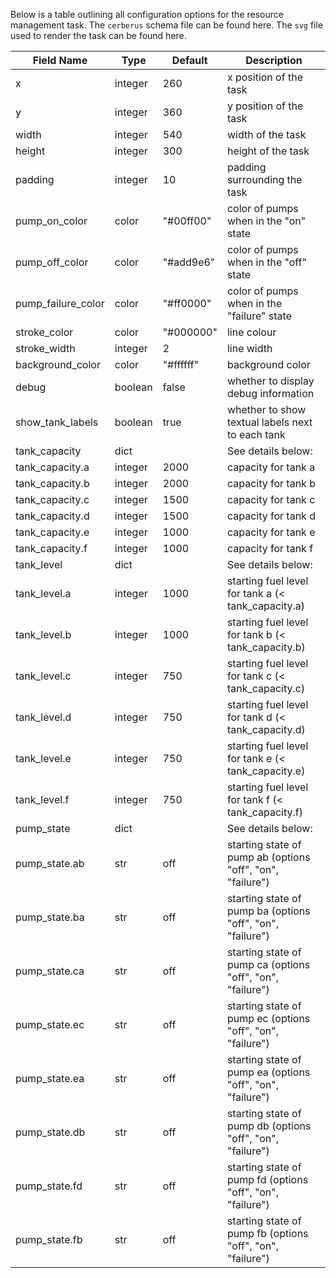 
Below is a table outlining all configuration options for the resource management task. 
The `cerberus` schema file can be found here.
The `svg` file used to render the task can be found here.

| Field Name         | Type    | Default   | Description |
|--------------------|---------|-----------|-------------|
| x                  | integer | 260       | x position of the task |
| y                  | integer | 360       | y position of the task |
| width              | integer | 540       | width of the task      |
| height             | integer | 300       | height of the task     |
| padding            | integer | 10        | padding surrounding the task               |
| pump_on_color      | color   | "#00ff00" | color of pumps when in the "on" state      |
| pump_off_color     | color   | "#add9e6" | color of pumps when in the "off" state     |
| pump_failure_color | color   | "#ff0000" | color of pumps when in the "failure" state |
| stroke_color       | color   | "#000000" | line colour           |
| stroke_width       | integer | 2         | line width            |
| background_color   | color   | "#ffffff" | background color      |
| debug              | boolean | false     | whether to display debug information               |
| show_tank_labels   | boolean | true      | whether to show textual labels next to each tank   |
| tank_capacity      | dict    |           | See details below:  |
| tank_capacity.a    | integer | 2000      | capacity for tank a |
| tank_capacity.b    | integer | 2000      | capacity for tank b |
| tank_capacity.c    | integer | 1500      | capacity for tank c |
| tank_capacity.d    | integer | 1500      | capacity for tank d |
| tank_capacity.e    | integer | 1000      | capacity for tank e |
| tank_capacity.f    | integer | 1000      | capacity for tank f |
| tank_level         | dict    |           | See details below:                                 |
| tank_level.a       | integer | 1000      | starting fuel level for tank a (< tank_capacity.a) |
| tank_level.b       | integer | 1000      | starting fuel level for tank b (< tank_capacity.b) |
| tank_level.c       | integer | 750       | starting fuel level for tank c (< tank_capacity.c) |
| tank_level.d       | integer | 750       | starting fuel level for tank d (< tank_capacity.d) |
| tank_level.e       | integer | 750       | starting fuel level for tank e (< tank_capacity.e) |
| tank_level.f       | integer | 750       | starting fuel level for tank f (< tank_capacity.f) |
| pump_state         | dict    |           | See details below: |
| pump_state.ab      | str     | off       | starting state of pump ab (options "off", "on", "failure")
| pump_state.ba      | str     | off       | starting state of pump ba (options "off", "on", "failure")
| pump_state.ca      | str     | off       | starting state of pump ca (options "off", "on", "failure")
| pump_state.ec      | str     | off       | starting state of pump ec (options "off", "on", "failure")
| pump_state.ea      | str     | off       | starting state of pump ea (options "off", "on", "failure")
| pump_state.db      | str     | off       | starting state of pump db (options "off", "on", "failure")
| pump_state.fd      | str     | off       | starting state of pump fd (options "off", "on", "failure")
| pump_state.fb      | str     | off       | starting state of pump fb (options "off", "on", "failure")